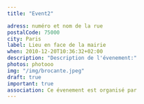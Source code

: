 ```yaml
---
title: "Event2"

adress: numéro et nom de la rue
postalCode: 75000
city: Paris
label: Lieu en face de la mairie
when: 2010-12-20T10:36:32+02:00 
description: "Description de l'évenement:"
photos: photooo
img: "/img/brocante.jpeg"
draft: true
important: true
association: Ce évenement est organisé par  
---
```


